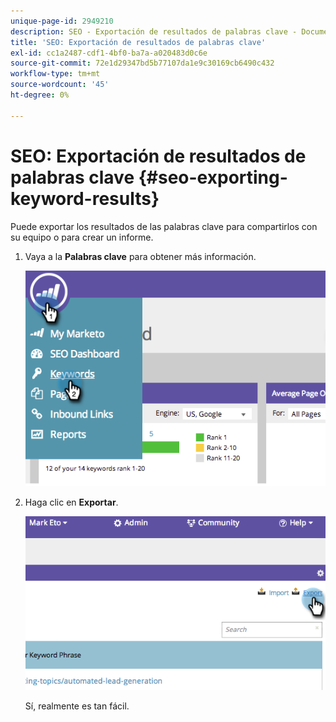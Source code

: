 ```yaml
---
unique-page-id: 2949210
description: SEO - Exportación de resultados de palabras clave - Documentos de Marketo - Documentación del producto
title: 'SEO: Exportación de resultados de palabras clave'
exl-id: cc1a2487-cdf1-4bf0-ba7a-a020483d0c6e
source-git-commit: 72e1d29347bd5b77107da1e9c30169cb6490c432
workflow-type: tm+mt
source-wordcount: '45'
ht-degree: 0%

---
```


# SEO: Exportación de resultados de palabras clave {#seo-exporting-keyword-results}

Puede exportar los resultados de las palabras clave para compartirlos con su equipo o para crear un informe.

1. Vaya a la **Palabras clave** para obtener más información.

   ![](assets/image2014-9-18-12-3a51-3a7.png)

1. Haga clic en **Exportar**.

   ![](assets/image2014-9-18-12-3a51-3a25.png)

   Sí, realmente es tan fácil.
